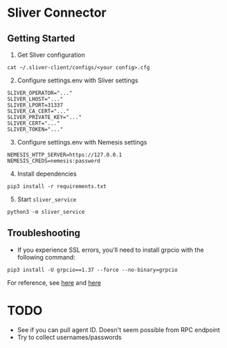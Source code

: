 # Sliver Connector

## Getting Started
1. Get Sliver configuration

```
cat ~/.sliver-client/configs/<your config>.cfg
```

2. Configure settings.env with Sliver settings

```
SLIVER_OPERATOR="..."
SLIVER_LHOST="..."
SLIVER_LPORT=31337
SLIVER_CA_CERT="..."
SLIVER_PRIVATE_KEY="..."
SLIVER_CERT="..."
SLIVER_TOKEN="..."
```

3. Configure settings.env with Nemesis settings

```
NEMESIS_HTTP_SERVER=https://127.0.0.1
NEMESIS_CREDS=nemesis:password
```

4. Install dependencies

```
pip3 install -r requirements.txt
```

5. Start `sliver_service`

```
python3 -m sliver_service
```


## Troubleshooting

- If you experience SSL errors, you'll need to install grpcio with the following command:

```
pip3 install -U grpcio==1.37 --force --no-binary=grpcio
```

For reference, see [here](https://github.com/moloch--/sliver-py#kali-linux--fix-openssl-errors) and [here](https://github.com/grpc/grpc/issues/24252#issuecomment-823092600)

# TODO

- See if you can pull agent ID. Doesn't seem possible from RPC endpoint
- Try to collect usernames/passwords